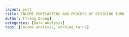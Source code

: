 ```yaml
---
layout: post
title: INCOME FORECASTING AND PROCESS OF DIVIDING TURN
author: [Trang Duong]
categories: [Data Analysis]
tags: [income analysis, working turns]
---
```

